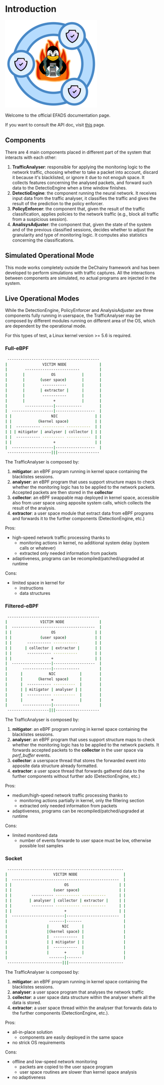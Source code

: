 # Introduction

![EFADS Logo](logo.png)

Welcome to the official EFADS documentation page.

If you want to consult the API doc, visit [this](api/) page.

## Components

There are 4 main components placed in different part of the system that interacts with each other:

1. **TrafficAnalyser**: responsible for applying the monitoring logic to the network traffic, choosing whether to take a packet into account, discard it because it's blacklisted, or ignore it due to not enoguh space. It collects features concerning the analysed packets, and forward such data to the DetectioEngine when a time window finishes.
2. **DetectioEngine**: the component running the neural network. It receives input data from the traffic analyser, it classifies the traffic and gives the result of the prediction to the policy enforcer.
3. **PolicyEnforcer**: the component that, given the result of the traffic classification, applies policies to the network traffic (e.g., block all traffic from a suspicious session).
4. **AnalisysAdjuster**: the component that, given the state of the system and of the previous classified sessions, decides whether to adjust the granularity and type of monitoring logic. It computes also statistics concerning the classifications.

## Simulated Operational Mode

This mode works completely outside the DeChainy framework and has been developed to perform simulations with traffic captures. All the interactions between components are simulated, no actual programs are injected in the system.

## Live Operational Modes

While the DetectionEngine, PolicyEnforcer and AnalysisAdjuster are three components fully running in userspace, the TrafficAnalyser may be composed by different modules running on different area of the OS, which are dependent by the operational mode.

For this types of test, a Linux kernel version >= 5.6 is required.

### Full-eBPF

```bash
 ------------------------------------------
|                VICTIM NODE               |
|        -------------------------         |
|       |            OS            |       |
|       |       (user space)       |       |
|       |        -----------       |       |
|       |       | extractor |      |       |
|       |        -----------       |       |
|       |             +            |       |
|        -------------|------------        | 
|  -------------------|------------------  |
| |                  NIC                 | |
| |            (kernel space)            | |
| |  ----------- ---------- -----------  | |
| | | mitigator | analyser | collector | | |
| |  ----------- ---------- -----------  | |
| |                   +                  | |
|  -------------------|------------------  |
 --------------------|||-------------------
```

The TrafficAnalyser is composed by:

1. **mitigator**: an eBPF program running in kernel space containing the blacklistes sessions.
2. **analyser**: an eBPF program that uses support structure maps to check whether the monitoring logic has to be applied to the network packets. Accepted packets are then stored in the **collector**
3. **collector**: an eBPF swappable map deployed in kernel space, accessible also from user space using apposite system calls, which collects the result of the analysis.
4. **extractor**: a user space module that extract data from eBPF programs and forwards it to the further components (DetectionEngine, etc.)

Pros:

* high-speed network traffic processing thanks to
  * monitoring actions in kernel, no additional system delay (system calls or whatever)
  * extracted only needed information from packets
* adaptiveness, programs can be recompiled/patched/upgraded at runtime

Cons:

* limited space in kernel for
  * instructions
  * data structures

### Filtered-eBPF

```bash
 ------------------------------------------
|               VICTIM NODE                |
|  --------------------------------------  |
| |                  OS                  | |
| |             (user space)             | |
| |       ----------- -----------        | |
| |      | collector | extractor |       | |
| |       ----------- -----------        | |
| |                  +                   | |
|  ------------------|-------------------  | 
|       -------------|------------         |
|      |            NIC           |        |
|      |       (kernel space)     |        |
|      |  ----------- ----------  |        |
|      | | mitigator | analyser | |        |
|      |  ----------- ----------  |        |
|      |             +            |        |
|       -------------|------------         |
 -------------------|||--------------------
```

The TrafficAnalyser is composed by:

1. **mitigator**: an eBPF program running in kernel space containing the blacklistes sessions.
2. **analyser**: an eBPF program that uses support structure maps to check whether the monitoring logic has to be applied to the network packets. It forwards accepted packets to the **collector** in the user space via *perf_buffer* events.
3. **collector**: a userspace thread that stores the forwarded event into apposite data structure already formatted.
4. **extractor**: a user space thread that forwards gathered data to the further components without further ado (DetectionEngine, etc.)

Pros:

* medium/high-speed network traffic processing thanks to
  * monitoring actions partially in kernel, only the filtering section
  * extracted only needed information from packets
* adaptiveness, programs can be recompiled/patched/upgraded at runtime

Cons:

* limited monitored data
  * number of events forwarde to user space must be low, otherwise possible lost samples

### Socket

```bash
 -----------------------------------------------------
|                     VICTIM NODE                     |
|  -------------------------------------------------  |
| |                        OS                       | |
| |                   (user space)                  | |
| |         ---------- ----------- -----------      | |
| |        | analyser | collector | extractor |     | |
| |         ---------- ----------- -----------      | |
| |                        +                        | |
|  ------------------------|------------------------  |
|                   -------|-------                   |
|                  |      NIC      |                  |
|                  |(kernel space) |                  |
|                  |  -----------  |                  |
|                  | | mitigator | |                  |
|                  |  -----------  |                  |
|                  |       +       |                  |
|                   -------|-------                   |
 -------------------------|||-------------------------
```

The TrafficAnalyser is composed by:

1. **mitigator**: an eBPF program running in kernel space containing the blacklistes sessions.
2. **analyser**: a user space program that analyses the network traffic
3. **collector**: a user space data structure within the analyser where all the data is stored.
4. **extractor**: a user space thread within the analyser that forwards data to the further components (DetectionEngine, etc.).

Pros:

* all-in-place solution
  * components are easily deployed in the same space
* no strick OS requirements

Cons:

* offline and low-speed network monitoring
  * packets are copied to the user space program
  * user space routines are slower than kernel space analysis
* no adaptiveness

